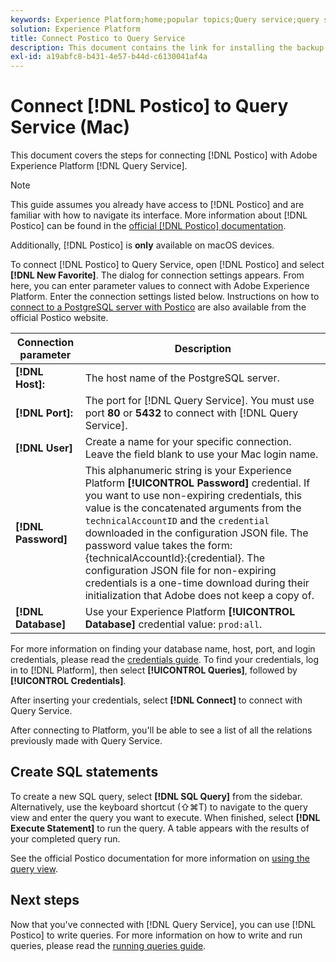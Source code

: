```yaml
---
keywords: Experience Platform;home;popular topics;Query service;query service;postico;Postico;connect to query service;
solution: Experience Platform
title: Connect Postico to Query Service
description: This document contains the link for installing the backup client Postico for Adobe Experience Platform Query Service.
exl-id: a19abfc8-b431-4e57-b44d-c6130041af4a
---
```

# Connect [!DNL Postico] to Query Service (Mac)

This document covers the steps for connecting [!DNL Postico] with Adobe Experience Platform [!DNL Query Service].

>[!NOTE]
>
> This guide assumes you already have access to [!DNL Postico] and are familiar with how to navigate its interface. More information about [!DNL Postico] can be found in the [official [!DNL Postico] documentation](https://eggerapps.at/postico/docs).
> 
> Additionally, [!DNL Postico] is **only** available on macOS devices.

To connect [!DNL Postico] to Query Service, open [!DNL Postico] and select **[!DNL New Favorite]**. The dialog for connection settings appears. From here, you can enter parameter values to connect with Adobe Experience Platform. Enter the connection settings listed below. Instructions on how to [connect to a PostgreSQL server with Postico](https://eggerapps.at/postico/docs/v1.5.21/favorite-window.html) are also available from the official Postico website.

| Connection parameter  | Description |
|---|---|
| **[!DNL Host]:** | The host name of the PostgreSQL server. |
| **[!DNL Port]:** | The port for [!DNL Query Service]. You must use port **80** or **5432** to connect with [!DNL Query Service].|
| **[!DNL User]** | Create a name for your specific connection. Leave the field blank to use your Mac login name. |
| **[!DNL Password]** | This alphanumeric string is your Experience Platform **[!UICONTROL Password]** credential. If you want to use non-expiring credentials, this value is the concatenated arguments from the `technicalAccountID` and the `credential` downloaded in the configuration JSON file. The password value takes the form: {technicalAccountId}:{credential}. The configuration JSON file for non-expiring credentials is a one-time download during their initialization that Adobe does not keep a copy of. |
| **[!DNL Database]** | Use your Experience Platform **[!UICONTROL Database]** credential value: `prod:all`.|

For more information on finding your database name, host, port, and login credentials, please read the [credentials guide](../ui/credentials.md). To find your credentials, log in to [!DNL Platform], then select **[!UICONTROL Queries]**, followed by **[!UICONTROL Credentials]**.

After inserting your credentials, select **[!DNL Connect]** to connect with Query Service.

After connecting to Platform, you'll be able to see a list of all the relations previously made with Query Service.

## Create SQL statements

To create a new SQL query, select **[!DNL SQL Query]** from the sidebar. Alternatively, use the keyboard shortcut (⇧⌘T) to navigate to the query view and enter the query you want to execute. When finished, select **[!DNL Execute Statement]** to run the query. A table appears with the results of your completed query run.

See the official Postico documentation for more information on [using the query view](https://eggerapps.at/postico/docs/v1.3.1/sql-query-view.html). 

## Next steps

Now that you've connected with [!DNL Query Service], you can use [!DNL Postico] to write queries. For more information on how to write and run queries, please read the [running queries guide](../best-practices/writing-queries.md).
